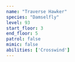 ```yaml
---
name: "Traverse Hawker"
species: "Damselfly"
level: 93
start_floor: 3
end_floor: 5
patrol: false
mimic: false
abilities: ['Crosswind']
---
```

